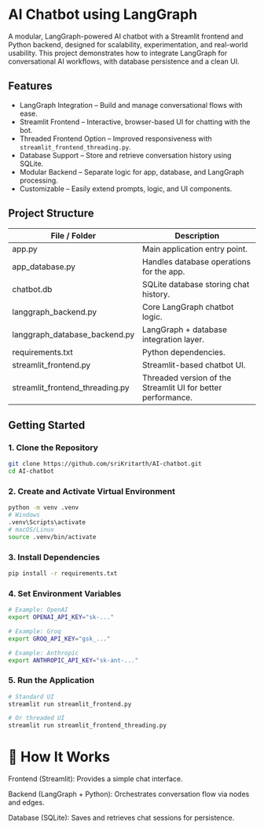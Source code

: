 # AI Chatbot using LangGraph

A modular, LangGraph-powered AI chatbot with a Streamlit frontend and Python backend, designed for scalability, experimentation, and real-world usability. This project demonstrates how to integrate LangGraph for conversational AI workflows, with database persistence and a clean UI.

## Features

- LangGraph Integration – Build and manage conversational flows with ease.
- Streamlit Frontend – Interactive, browser-based UI for chatting with the bot.
- Threaded Frontend Option – Improved responsiveness with `streamlit_frontend_threading.py`.
- Database Support – Store and retrieve conversation history using SQLite.
- Modular Backend – Separate logic for app, database, and LangGraph processing.
- Customizable – Easily extend prompts, logic, and UI components.

## Project Structure

| File / Folder | Description |
|---------------|-------------|
| app.py | Main application entry point. |
| app_database.py | Handles database operations for the app. |
| chatbot.db | SQLite database storing chat history. |
| langgraph_backend.py | Core LangGraph chatbot logic. |
| langgraph_database_backend.py | LangGraph + database integration layer. |
| requirements.txt | Python dependencies. |
| streamlit_frontend.py | Streamlit-based chatbot UI. |
| streamlit_frontend_threading.py | Threaded version of the Streamlit UI for better performance. |

## Getting Started

### 1. Clone the Repository
```bash
git clone https://github.com/sriKritarth/AI-chatbot.git
cd AI-chatbot
```


### 2. Create and Activate Virtual Environment

```bash
python -m venv .venv
# Windows
.venv\Scripts\activate
# macOS/Linux
source .venv/bin/activate
```

### 3. Install Dependencies

```bash
pip install -r requirements.txt
```

### 4. Set Environment Variables

```bash
# Example: OpenAI
export OPENAI_API_KEY="sk-..."

# Example: Groq
export GROQ_API_KEY="gsk_..."

# Example: Anthropic
export ANTHROPIC_API_KEY="sk-ant-..."
```

### 5. Run the Application

```bash
# Standard UI
streamlit run streamlit_frontend.py

# Or threaded UI
streamlit run streamlit_frontend_threading.py
```

# 🧠 How It Works

Frontend (Streamlit): Provides a simple chat interface.

Backend (LangGraph + Python): Orchestrates conversation flow via nodes and edges.

Database (SQLite): Saves and retrieves chat sessions for persistence.
